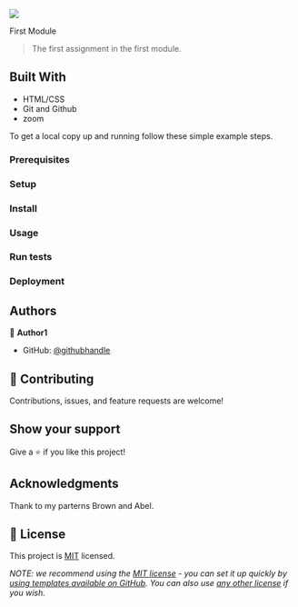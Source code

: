 ![](https://img.shields.io/badge/Microverse-blueviolet)

First Module

> The first assignment in the first module.


## Built With

- HTML/CSS
- Git and Github
- zoom






To get a local copy up and running follow these simple example steps.

### Prerequisites

### Setup

### Install

### Usage

### Run tests

### Deployment



## Authors

👤 **Author1**

- GitHub: [@githubhandle](https://github.com/DebbyBud/module1.git)


## 🤝 Contributing

Contributions, issues, and feature requests are welcome!



## Show your support

Give a ⭐️ if you like this project!

## Acknowledgments

Thank to my parterns Brown and Abel.

## 📝 License

This project is [MIT](./LICENSE) licensed.

_NOTE: we recommend using the [MIT license](https://choosealicense.com/licenses/mit/) - you can set it up quickly by [using templates available on GitHub](https://docs.github.com/en/communities/setting-up-your-project-for-healthy-contributions/adding-a-license-to-a-repository). You can also use [any other license](https://choosealicense.com/licenses/) if you wish._
